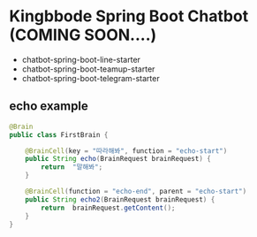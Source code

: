 # Kingbbode Spring Boot Chatbot (COMING SOON....)

- chatbot-spring-boot-line-starter
- chatbot-spring-boot-teamup-starter
- chatbot-spring-boot-telegram-starter

## echo example

```java
@Brain
public class FirstBrain {

    @BrainCell(key = "따라해봐", function = "echo-start")
    public String echo(BrainRequest brainRequest) {
        return  "말해봐";
    }

    @BrainCell(function = "echo-end", parent = "echo-start")
    public String echo2(BrainRequest brainRequest) {
        return  brainRequest.getContent();
    }
}
```